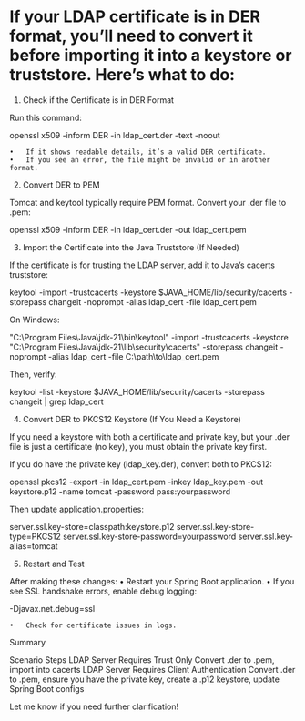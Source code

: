 # If your LDAP certificate is in DER format, you’ll need to convert it before importing it into a keystore or truststore. Here’s what to do:

1. Check if the Certificate is in DER Format

Run this command:

openssl x509 -inform DER -in ldap_cert.der -text -noout

	•	If it shows readable details, it’s a valid DER certificate.
	•	If you see an error, the file might be invalid or in another format.

2. Convert DER to PEM

Tomcat and keytool typically require PEM format. Convert your .der file to .pem:

openssl x509 -inform DER -in ldap_cert.der -out ldap_cert.pem

3. Import the Certificate into the Java Truststore (If Needed)

If the certificate is for trusting the LDAP server, add it to Java’s cacerts truststore:

keytool -import -trustcacerts -keystore $JAVA_HOME/lib/security/cacerts -storepass changeit -noprompt -alias ldap_cert -file ldap_cert.pem

On Windows:

"C:\Program Files\Java\jdk-21\bin\keytool" -import -trustcacerts -keystore "C:\Program Files\Java\jdk-21\lib\security\cacerts" -storepass changeit -noprompt -alias ldap_cert -file C:\path\to\ldap_cert.pem

Then, verify:

keytool -list -keystore $JAVA_HOME/lib/security/cacerts -storepass changeit | grep ldap_cert

4. Convert DER to PKCS12 Keystore (If You Need a Keystore)

If you need a keystore with both a certificate and private key, but your .der file is just a certificate (no key), you must obtain the private key first.

If you do have the private key (ldap_key.der), convert both to PKCS12:

openssl pkcs12 -export -in ldap_cert.pem -inkey ldap_key.pem -out keystore.p12 -name tomcat -password pass:yourpassword

Then update application.properties:

server.ssl.key-store=classpath:keystore.p12
server.ssl.key-store-type=PKCS12
server.ssl.key-store-password=yourpassword
server.ssl.key-alias=tomcat

5. Restart and Test

After making these changes:
	•	Restart your Spring Boot application.
	•	If you see SSL handshake errors, enable debug logging:

-Djavax.net.debug=ssl


	•	Check for certificate issues in logs.

Summary

Scenario	Steps
LDAP Server Requires Trust Only	Convert .der to .pem, import into cacerts
LDAP Server Requires Client Authentication	Convert .der to .pem, ensure you have the private key, create a .p12 keystore, update Spring Boot configs

Let me know if you need further clarification!
